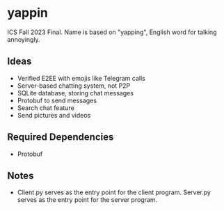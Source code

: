 # yappin

ICS Fall 2023 Final. Name is based on "yapping", English word for talking annoyingly.

## Ideas

- Verified E2EE with emojis like Telegram calls
- Server-based chatting system, not P2P
- SQLite database, storing chat messages
- Protobuf to send messages
- Search chat feature
- Send pictures and videos

## Required Dependencies

- Protobuf

## Notes

- Client.py serves as the entry point for the client program. Server.py serves as the entry point for the server program.
